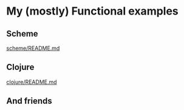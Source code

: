 My (mostly) Functional examples
===============================

Scheme
------
[scheme/README.md](functional/blob/master/scheme/README.md)  

Clojure
-------
[clojure/README.md](functional/blob/master/clojure/Lija/README.md)  

And friends
-----------

